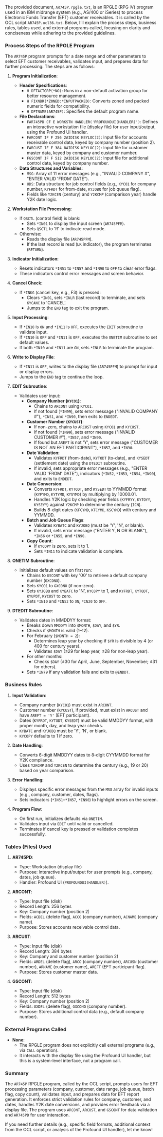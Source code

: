 The provided document, `AR745P.rpgle.txt`, is an RPGLE (RPG IV) program used in an IBM midrange system (e.g., AS/400 or iSeries) to process Electronic Funds Transfer (EFT) customer receivables. It is called by the OCL script `AR745P.ocl36.txt`. Below, I’ll explain the process steps, business rules, tables used, and external programs called, focusing on clarity and conciseness while adhering to the provided guidelines.

### Process Steps of the RPGLE Program

The `AR745P` program prompts for a date range and other parameters to select EFT customer receivables, validates input, and prepares data for further processing. The steps are as follows:

1. **Program Initialization**:
   - **Header Specifications**:
     - `H DFTACTGRP(*NO)`: Runs in a non-default activation group for better resource management.
     - `H FIXNBR(*ZONED:*INPUTPACKED)`: Converts zoned and packed numeric fields for compatibility.
     - `H DFTNAME(AR745P)`: Specifies the default program name.
   - **File Declarations**:
     - `FAR745PD CF E WORKSTN HANDLER('PROFOUNDUI(HANDLER)')`: Defines an interactive workstation file (display file) for user input/output, using the Profound UI handler.
     - `FARCONT IF F 256 2AIDISK KEYLOC(2)`: Input file for accounts receivable control data, keyed by company number (position 2).
     - `FARCUST IF F 384 8AIDISK KEYLOC(2)`: Input file for customer master data, keyed by company and customer number.
     - `FGSCONT IF F 512 2AIDISK KEYLOC(2)`: Input file for additional control data, keyed by company number.
   - **Data Structures and Variables**:
     - `MSG`: Array of 11 error messages (e.g., "INVALID COMPANY #", "ENTER VALID 'FROM' DATE").
     - `UDS`: Data structure for job control fields (e.g., `KYCO1` for company number, `KYFRDT` for from-date, `KYJOBQ` for job queue flag).
     - Fields like `Y2KCEN` (century) and `Y2KCMP` (comparison year) handle Y2K date logic.

2. **Workstation File Processing**:
   - If `QSCTL` (control field) is blank:
     - Sets `*IN01` to display the input screen (`AR745PFM`).
     - Sets `QSCTL` to 'R' to indicate read mode.
   - Otherwise:
     - Reads the display file (`AR745PFM`).
     - If the last record is read (`LR` indicator), the program terminates (`RETURN`).

3. **Indicator Initialization**:
   - Resets indicators `*IN51` to `*IN57` and `*IN90` to `OFF` to clear error flags.
   - These indicators control error messages and screen behavior.

4. **Cancel Check**:
   - If `*INKG` (cancel key, e.g., F3) is pressed:
     - Clears `*IN01`, sets `*INLR` (last record) to terminate, and sets `KYCANC` to 'CANCEL'.
     - Jumps to the `END` tag to exit the program.

5. **Input Processing**:
   - If `*IN10` is `ON` and `*IN11` is `OFF`, executes the `EDIT` subroutine to validate input.
   - If `*IN10` is `OFF` and `*IN11` is `OFF`, executes the `ONETIM` subroutine to set default values.
   - If both `*IN10` and `*IN11` are `ON`, sets `*INLR` to terminate the program.

6. **Write to Display File**:
   - If `*IN11` is `OFF`, writes to the display file (`AR745PFM`) to prompt for input or display errors.
   - Jumps to the `END` tag to continue the loop.

7. **EDIT Subroutine**:
   - Validates user input:
     - **Company Number (`KYCO1`)**:
       - Chains to `ARCONT` using `KYCO1`.
       - If not found (`*IN99`), sets error message ("INVALID COMPANY #"), `*IN51`, and `*IN90`, then exits to `ENDEDT`.
     - **Customer Number (`KYCUST`)**:
       - If non-zero, chains to `ARCUST` using `KYCO1` and `KYCUST`.
       - If not found (`*IN99`), sets error message ("INVALID CUSTOMER #"), `*IN57`, and `*IN90`.
       - If found but `AREFT` is not 'Y', sets error message ("CUSTOMER IS NOT AN EFT PARTICIPANT"), `*IN57`, and `*IN90`.
     - **Date Validation**:
       - Validates `KYFRDT` (from-date), `KYTODT` (to-date), and `KYSEDT` (settlement date) using the `DTEDIT` subroutine.
       - If invalid, sets appropriate error messages (e.g., "ENTER VALID 'FROM' DATE"), indicators (`*IN52`, `*IN53`, `*IN54`, `*IN90`), and exits to `ENDEDT`.
     - **Date Conversion**:
       - Converts `KYFRDT`, `KYTODT`, and `KYSEDT` to YYMMDD format (`KYFYMD`, `KYTYMD`, `KYSYMD`) by multiplying by 10000.01.
       - Handles Y2K logic by checking year fields (`KYFRYY`, `KYTOYY`, `KYSEYY`) against `Y2KCMP` to determine the century (`ICN`).
       - Builds 8-digit dates (`KFCYMD`, `KTCYMD`, `KSCYMD`) with century and YYMMDD.
     - **Batch and Job Queue Flags**:
       - Validates `KYBATC` and `KYJOBQ` (must be 'Y', 'N', or blank).
       - If invalid, sets error message ("ENTER Y, N OR BLANK"), `*IN56` or `*IN55`, and `*IN90`.
     - **Copy Count**:
       - If `KYCOPY` is zero, sets it to 1.
       - Sets `*IN11` to indicate validation is complete.

8. **ONETIM Subroutine**:
   - Initializes default values on first run:
     - Chains to `GSCONT` with key '00' to retrieve a default company number (`GXCONO`).
     - Sets `KYCO1` to `GXCONO` (if non-zero).
     - Sets `KYJOBQ` and `KYBATC` to 'N', `KYCOPY` to 1, and `KYFRDT`, `KYTODT`, `KYUPDT`, `KYCUST` to zero.
     - Sets `*IN10` and `*IN52` to `ON`, `*IN20` to `OFF`.

9. **DTEDIT Subroutine**:
   - Validates dates in MMDDYY format:
     - Breaks down `MMDDYY` into `$MONTH`, `$DAY`, and `$YR`.
     - Checks if `$MONTH` is valid (1–12).
     - For February (`$MONTH = 2`):
       - Determines leap year by checking if `$YR` is divisible by 4 (or 400 for century years).
       - Validates `$DAY` (≤29 for leap year, ≤28 for non-leap year).
     - For other months:
       - Checks `$DAY` (≤30 for April, June, September, November; ≤31 for others).
     - Sets `*IN79` if any validation fails and exits to `@ENDDT`.

### Business Rules

1. **Input Validation**:
   - Company number (`KYCO1`) must exist in `ARCONT`.
   - Customer number (`KYCUST`), if provided, must exist in `ARCUST` and have `AREFT = 'Y'` (EFT participant).
   - Dates (`KYFRDT`, `KYTODT`, `KYSEDT`) must be valid MMDDYY format, with proper month, day, and leap year checks.
   - `KYBATC` and `KYJOBQ` must be 'Y', 'N', or blank.
   - `KYCOPY` defaults to 1 if zero.

2. **Date Handling**:
   - Converts 6-digit MMDDYY dates to 8-digit CYYMMDD format for Y2K compliance.
   - Uses `Y2KCMP` and `Y2KCEN` to determine the century (e.g., 19 or 20) based on year comparison.

3. **Error Handling**:
   - Displays specific error messages from the `MSG` array for invalid inputs (e.g., company, customer, dates, flags).
   - Sets indicators (`*IN51`–`*IN57`, `*IN90`) to highlight errors on the screen.

4. **Program Flow**:
   - On first run, initializes defaults via `ONETIM`.
   - Validates input via `EDIT` until valid or cancelled.
   - Terminates if cancel key is pressed or validation completes successfully.

### Tables (Files) Used

1. **AR745PD**:
   - Type: Workstation (display file)
   - Purpose: Interactive input/output for user prompts (e.g., company, dates, job queue).
   - Handler: Profound UI (`PROFOUNDUI(HANDLER)`).

2. **ARCONT**:
   - Type: Input file (disk)
   - Record Length: 256 bytes
   - Key: Company number (position 2)
   - Fields: `ACDEL` (delete flag), `ACCO` (company number), `ACNAME` (company name).
   - Purpose: Stores accounts receivable control data.

3. **ARCUST**:
   - Type: Input file (disk)
   - Record Length: 384 bytes
   - Key: Company and customer number (position 2)
   - Fields: `ARDEL` (delete flag), `ARCO` (company number), `ARCUSN` (customer number), `ARNAME` (customer name), `AREFT` (EFT participant flag).
   - Purpose: Stores customer master data.

4. **GSCONT**:
   - Type: Input file (disk)
   - Record Length: 512 bytes
   - Key: Company number (position 2)
   - Fields: `GXDEL` (delete flag), `GXCONO` (company number).
   - Purpose: Stores additional control data (e.g., default company number).

### External Programs Called

- **None**:
  - The RPGLE program does not explicitly call external programs (e.g., via `CALL` operation).
  - It interacts with the display file using the Profound UI handler, but this is a system-level interface, not a program call.

### Summary

The `AR745P` RPGLE program, called by the OCL script, prompts users for EFT processing parameters (company, customer, date range, job queue, batch flag, copy count), validates input, and prepares data for EFT report generation. It enforces strict validation rules for company, customer, and dates, handles Y2K date conversions, and provides error feedback via a display file. The program uses `ARCONT`, `ARCUST`, and `GSCONT` for data validation and `AR745PD` for user interaction.

If you need further details (e.g., specific field formats, additional context from the OCL script, or analysis of the Profound UI handler), let me know!